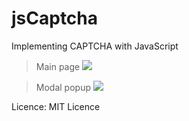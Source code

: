 # jsCaptcha
Implementing CAPTCHA with JavaScript

> Main page
![](https://github.com/Khoshimjonov/jsCaptcha/blob/master/Screenshots/index.png)

> Modal popup
![](https://github.com/Khoshimjonov/jsCaptcha/blob/master/Screenshots/modal.png)

Licence: MIT Licence
